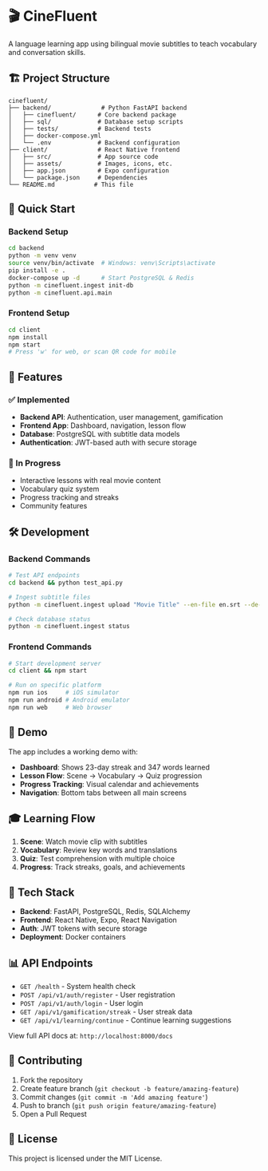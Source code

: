 # 🎬 CineFluent

A language learning app using bilingual movie subtitles to teach vocabulary and conversation skills.

## 🏗️ Project Structure

```
cinefluent/
├── backend/              # Python FastAPI backend
│   ├── cinefluent/      # Core backend package
│   ├── sql/             # Database setup scripts  
│   ├── tests/           # Backend tests
│   ├── docker-compose.yml
│   └── .env             # Backend configuration
├── client/              # React Native frontend
│   ├── src/             # App source code
│   ├── assets/          # Images, icons, etc.
│   ├── app.json         # Expo configuration
│   └── package.json     # Dependencies
└── README.md           # This file
```

## 🚀 Quick Start

### Backend Setup
```bash
cd backend
python -m venv venv
source venv/bin/activate  # Windows: venv\Scripts\activate
pip install -e .
docker-compose up -d      # Start PostgreSQL & Redis
python -m cinefluent.ingest init-db
python -m cinefluent.api.main
```

### Frontend Setup
```bash
cd client
npm install
npm start
# Press 'w' for web, or scan QR code for mobile
```

## 🎯 Features

### ✅ Implemented
- **Backend API**: Authentication, user management, gamification
- **Frontend App**: Dashboard, navigation, lesson flow
- **Database**: PostgreSQL with subtitle data models
- **Authentication**: JWT-based auth with secure storage

### 🚧 In Progress
- Interactive lessons with real movie content
- Vocabulary quiz system
- Progress tracking and streaks
- Community features

## 🛠️ Development

### Backend Commands
```bash
# Test API endpoints
cd backend && python test_api.py

# Ingest subtitle files
python -m cinefluent.ingest upload "Movie Title" --en-file en.srt --de-file de.srt

# Check database status
python -m cinefluent.ingest status
```

### Frontend Commands
```bash
# Start development server
cd client && npm start

# Run on specific platform
npm run ios     # iOS simulator
npm run android # Android emulator
npm run web     # Web browser
```

## 📱 Demo

The app includes a working demo with:
- **Dashboard**: Shows 23-day streak and 347 words learned
- **Lesson Flow**: Scene → Vocabulary → Quiz progression
- **Progress Tracking**: Visual calendar and achievements
- **Navigation**: Bottom tabs between all main screens

## 🎓 Learning Flow

1. **Scene**: Watch movie clip with subtitles
2. **Vocabulary**: Review key words and translations  
3. **Quiz**: Test comprehension with multiple choice
4. **Progress**: Track streaks, goals, and achievements

## 🔧 Tech Stack

- **Backend**: FastAPI, PostgreSQL, Redis, SQLAlchemy
- **Frontend**: React Native, Expo, React Navigation
- **Auth**: JWT tokens with secure storage
- **Deployment**: Docker containers

## 📊 API Endpoints

- `GET /health` - System health check
- `POST /api/v1/auth/register` - User registration
- `POST /api/v1/auth/login` - User login
- `GET /api/v1/gamification/streak` - User streak data
- `GET /api/v1/learning/continue` - Continue learning suggestions

View full API docs at: `http://localhost:8000/docs`

## 🤝 Contributing

1. Fork the repository
2. Create feature branch (`git checkout -b feature/amazing-feature`)
3. Commit changes (`git commit -m 'Add amazing feature'`)
4. Push to branch (`git push origin feature/amazing-feature`)
5. Open a Pull Request

## 📄 License

This project is licensed under the MIT License.
